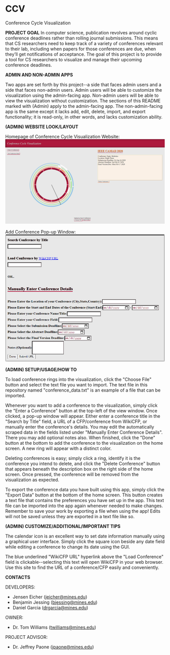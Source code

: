 # CCV
Conference Cycle Visualization

**PROJECT GOAL**
In computer science, publication revolves around cyclic conference deadlines
rather than rolling journal submissions. This means that CS researchers need
to keep track of a variety of conferences relevant to their lab, including when
papers for those conferences are due, when they’ll get notifications of acceptance.
The goal of this project is to provide a tool for CS researchers to visualize
and manage their upcoming conference deadlines.

**ADMIN AND NON-ADMIN APPS**

Two apps are set forth by this project--a side that faces admin users and a side that faces non-admin users. Admin users will be able to 
customize the visualization using the admin-facing app. Non-admin users
will be able to view the visualization without customization. The 
sections of this README marked with (Admin) apply to the admin-facing
app. The non-admin-facing app is the same except it lacks add, edit,
delete, import, and export functionality; it is read-only, in other
words, and lacks customization ability.

**(ADMIN) WEBSITE LOOK/LAYOUT**

Homepage of Conference Cycle Visualization Website:
![Alt text](/Images/CCVwebsiteImage.PNG)

Add Conference Pop-up Window:
![Alt text](/Images/CCVwebsiteImage2.PNG)

**(ADMIN) SETUP/USAGE/HOW TO**

To load conference rings into the visualization, click the "Choose File" button and select the text file you want to import. The text file in this repository named "conference_data.txt" is an example of a file that can
be imported.

Whenever you want to add a conference to the visualization, simply click
the "Enter a Conference" button at the top-left of the view window.
Once clicked, a pop-up window will appear. Either enter a conference
title in the "Search by Title" field, a URL of a CFP/conference from 
WikiCFP, or manually enter the conference's details. You may edit the
automatically scraped data in the fields listed under "Manually
Enter Conference Details". There you may add optional notes also. When
finished, click the "Done" button at the bottom to add the conference
to the visualization on the home screen. A new ring will appear with
a distinct color.

Deleting conferences is easy; simply click a ring, identify it is the
conference you intend to delete, and click the "Delete Conference"
button that appears beneath the description box on the right side of
the home screen. Once pressed, the conference will be removed from the 
visualization as expected.

To export the conference data you have built using this app, simply
click the "Export Data" button at the bottom of the home screen.
This button creates a text file that contains the preferences you have
set up in the app. This text file can be imported into the app again
whenever needed to make changes. Remember to save your work by exporting
a file when using the app! Edits will not be saved unless they are
exported in a text file like so.

**(ADMIN) CUSTOMIZE/ADDITIONAL/IMPORTANT TIPS**

The calendar icon is an excellent way to set date information 
manually using a graphical user interface. Simply click the square
icon beside any date field while editing a conference to change its
date using the GUI.

The blue underlined "WikiCFP URL" hyperlink above the "Load Conference"
field is clickable--selecting this text will open WikiCFP in your web
browser. Use this site to find the URL of a conference/CFP easily and
conveniently.

**CONTACTS**

DEVELOPERS:
- Jensen Eicher (jeicher@mines.edu)
- Benjamin Jessing (bjessing@mines.edu)
- Daniel Garcia (drgarcia@mines.edu)
  
OWNER:
- Dr. Tom Williams (twilliams@mines.edu)

PROJECT ADVISOR:
- Dr. Jeffrey Paone (jpaone@mines.edu)